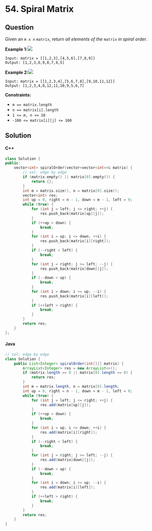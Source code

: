 # 54. Spiral Matrix

## Question

Given an `m x n` `matrix`, return _all elements of the_ `matrix` _in spiral order_.

**Example 1:**![](https://assets.leetcode.com/uploads/2020/11/13/spiral1.jpg)

```
Input: matrix = [[1,2,3],[4,5,6],[7,8,9]]
Output: [1,2,3,6,9,8,7,4,5]
```

**Example 2:**![](https://assets.leetcode.com/uploads/2020/11/13/spiral.jpg)

```
Input: matrix = [[1,2,3,4],[5,6,7,8],[9,10,11,12]]
Output: [1,2,3,4,8,12,11,10,9,5,6,7]
```

**Constraints:**

* `m == matrix.length`
* `n == matrix[i].length`
* `1 <= m, n <= 10`
* `-100 <= matrix[i][j] <= 100`

## Solution

#### C++

```cpp
class Solution {
public:
    vector<int> spiralOrder(vector<vector<int>>& matrix) {
        // sol: edge by edge
        if (matrix.empty() || matrix[0].empty()) {
            return {};
        }
        int m = matrix.size(), n = matrix[0].size();
        vector<int> res;
        int up = 0, right = n - 1, down = m - 1, left = 0;
        while (true) {
            for (int j = left; j <= right; ++j) {
                res.push_back(matrix[up][j]);
            }
            if (++up > down) {
                break;
            }
            for (int i = up; i <= down; ++i) {
                res.push_back(matrix[i][right]);
            }
            if (--right < left) {
                break;
            }
            for (int j = right; j >= left; --j) {
                res.push_back(matrix[down][j]);
            }
            if (--down < up) {
                break;
            }
            for (int i = down; i >= up; --i) {
                res.push_back(matrix[i][left]);
            }
            if (++left > right) {
                break;
            }
        }
        return res;
    }
};
```

#### Java

```java
// sol: edge by edge
class Solution {
    public List<Integer> spiralOrder(int[][] matrix) {
        ArrayList<Integer> res = new ArrayList<>();
        if (matrix.length == 0 || matrix[0].length == 0) {
            return res;
        }
        int m = matrix.length, n = matrix[0].length;
        int up = 0, right = n - 1, down = m - 1, left = 0;
        while (true) {
            for (int j = left; j <= right; ++j) {
                res.add(matrix[up][j]);
            }
            if (++up > down) {
                break;
            }
            for (int i = up; i <= down; ++i) {
                res.add(matrix[i][right]);
            }
            if (--right < left) {
                break;
            }
            for (int j = right; j >= left; --j) {
                res.add(matrix[down][j]);
            }
            if (--down < up) {
                break;
            }
            for (int i = down; i >= up; --i) {
                res.add(matrix[i][left]);
            }
            if (++left > right) {
                break;
            }
        }
        return res;
    }
}
```
